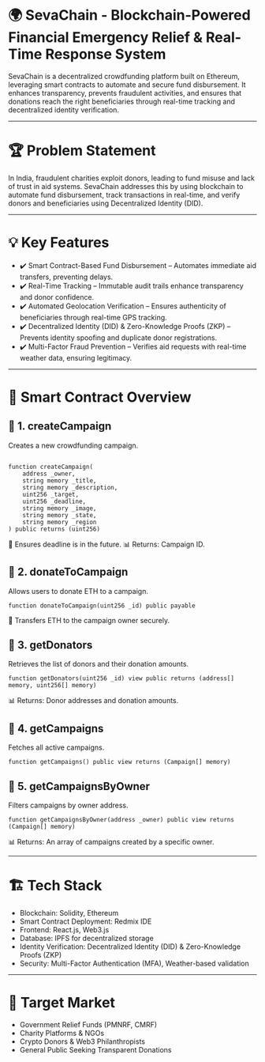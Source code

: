 # **🌍 SevaChain - Blockchain-Powered Financial Emergency Relief & Real-Time Response System**

SevaChain is a decentralized crowdfunding platform built on Ethereum, leveraging smart contracts to automate and secure fund disbursement. It enhances transparency, prevents fraudulent activities, and ensures that donations reach the right beneficiaries through real-time tracking and decentralized identity verification.

----

# **🏆 Problem Statement**
In India, fraudulent charities exploit donors, leading to fund misuse and lack of trust in aid systems. SevaChain addresses this by using blockchain to automate fund disbursement, track transactions in real-time, and verify donors and beneficiaries using Decentralized Identity (DID).

-----

# **💡 Key Features**
- ✔️ Smart Contract-Based Fund Disbursement – Automates immediate aid transfers, preventing delays.
- ✔️ Real-Time Tracking – Immutable audit trails enhance transparency and donor confidence.
- ✔️ Automated Geolocation Verification – Ensures authenticity of beneficiaries through real-time GPS tracking.
- ✔️ Decentralized Identity (DID) & Zero-Knowledge Proofs (ZKP) – Prevents identity spoofing and duplicate donor registrations.
- ✔️ Multi-Factor Fraud Prevention – Verifies aid requests with real-time weather data, ensuring legitimacy.

-----

# **📜 Smart Contract Overview**

## 🔹 1. createCampaign
Creates a new crowdfunding campaign.

```solidity

function createCampaign(
    address _owner, 
    string memory _title, 
    string memory _description, 
    uint256 _target, 
    uint256 _deadline, 
    string memory _image, 
    string memory _state, 
    string memory _region
) public returns (uint256)
```
📌 Ensures deadline is in the future.
📊 Returns: Campaign ID.

## 🔹 2. donateToCampaign
Allows users to donate ETH to a campaign.

```solidity
function donateToCampaign(uint256 _id) public payable
```
📌 Transfers ETH to the campaign owner securely.

## 🔹 3. getDonators
Retrieves the list of donors and their donation amounts.

```solidity
function getDonators(uint256 _id) view public returns (address[] memory, uint256[] memory)
```
📊 Returns: Donor addresses and donation amounts.

## 🔹 4. getCampaigns
Fetches all active campaigns.

```solidity
function getCampaigns() public view returns (Campaign[] memory)
```

## 🔹 5. getCampaignsByOwner
Filters campaigns by owner address.

```solidity
function getCampaignsByOwner(address _owner) public view returns (Campaign[] memory)
```
📊 Returns: An array of campaigns created by a specific owner.

-----


# **🏗 Tech Stack**
- Blockchain: Solidity, Ethereum
- Smart Contract Deployment: Redmix IDE
- Frontend: React.js, Web3.js
- Database: IPFS for decentralized storage
- Identity Verification: Decentralized Identity (DID) & Zero-Knowledge Proofs (ZKP)
- Security: Multi-Factor Authentication (MFA), Weather-based validation

-----

# **🎯 Target Market**
- Government Relief Funds (PMNRF, CMRF)
- Charity Platforms & NGOs
- Crypto Donors & Web3 Philanthropists
- General Public Seeking Transparent Donations
